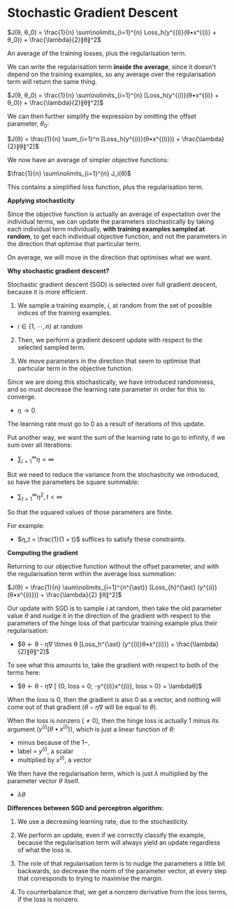 # Stochastic Gradient Descent

$J(θ, θ_0) = \frac{1}{n} \sum\nolimits_{i=1}^{n} Loss_h(y^{(i)}(θ•x^{(i)} + θ_0)) + \frac{\lambda}{2}∥θ∥^2$

An average of the training losses, plus the regularisation term.

We can write the regularisation term **inside the average**, since it doesn't depend on the training examples, so any average over the regularisation term will return the same thing.

$J(θ, θ_0) = \frac{1}{n} \sum\nolimits_{i=1}^{n} [Loss_h(y^{(i)}(θ•x^{(i)} + θ_0)) + \frac{\lambda}{2}∥θ∥^2]$

We can then further simplify the expression by omitting the offset parameter, $θ_0$:

$J(θ) = \frac{1}{n} \sum_{i=1}^n [Loss_h(y^{(i)}(θ•x^{(i)})) + \frac{\lambda}{2}∥θ∥^2]$

We now have an average of simpler objective functions:

$\frac{1}{n} \sum\nolimits_{i=1}^{n} J_i(θ)$

This contains a simplified loss function, plus the regularisation term.

**Applying stochasticity**

Since the objective function is actually an average of expectation over the individual terms, we can update the parameters stochastically by taking each individual term individually, **with training examples sampled at random**, to get each individual objective function, and not the parameters in the direction that optimise that particular term.

On average, we will move in the direction that optimises what we want.

**Why stochastic gradient descent?**

Stochastic gradient descent (SGD) is selected over full gradient descent, because it is more efficient.

1. We sample a training example, $i$, at random from the set of possible indices of the training examples.

- $i ∈ \{1, ⋯, n\}$ at random

2. Then, we perform a gradient descent update with respect to the selected sampled term.

3. We move parameters in the direction that seem to optimise that particular term in the objective function.

Since we are doing this stochastically, we have introduced randomness, and so must decrease the learning rate parameter in order for this to converge.

- $η → 0$

The learning rate must go to $0$ as a result of iterations of this update.

Put another way, we want the sum of the learning rate to go to infinity, if we sum over all iterations:

- $\sum\nolimits_{i=1}^{\infty} η = \infty$

But we need to reduce the variance from the stochasticity we introduced, so have the parameters be square summable:

- $\sum\nolimits_{t=1}^{\infty} η^2, t < \infty$

So that the squared values of those parameters are finite.

For example:

- $η_t = \frac{1}{1 + t}$ suffices to satisfy these constraints.

**Computing the gradient**

Returning to our objective function without the offset parameter, and with the regularisation term within the average loss summation:

$J(θ) = \frac{1}{n} \sum\nolimits_{i=1}^{n^{\ast}} [Loss_{h}^{\ast} (y^{(i)}(θ•x^{(i)})) + \frac{\lambda}{2} ∥θ∥^2]$

Our update with SGD is to sample $i$ at random, then take the old parameter value $θ$ and nudge it in the direction of the gradient with respect to the parameters of the hinge loss of that particular training example plus their regularisation:

- $θ ← θ - η∇ \times θ [Loss_h^{\ast} (y^{(i)}θ•x^{(i)}) + \frac{\lambda}{2}∥θ∥^2]$

To see what this amounts to, take the gradient with respect to both of the terms here:

- $θ ← θ - η∇ [ {0, loss = 0; -y^{(i)}x^{(i)}, loss > 0} + \lambdaθ]$

When the loss is $0$, then the gradient is also $0$ as a vector, and nothing will come out of that gradient ($θ - η∇$ will be equal to $θ$).

When the loss is nonzero ($\neq 0$), then the hinge loss is actually $1$ minus its argument $(y^{(i)}(θ•x^{(i)}))$, which is just a linear function of $θ$:

- minus because of the $1 -$,
- label = $y^{(i)}$, a scalar
- multiplied by $x^{(i)}$, a vector

We then have the regularisation term, which is just $\lambda$ multiplied by the parameter vector $θ$ itself.

- $\lambda \theta$

**Differences between SGD and perceptron algorithm:**

1. We use a decreasing learning rate, due to the stochasticity.

2. We perform an update, even if we correctly classify the example, because the regularisation term will always yield an update regardless of what the loss is.

3. The role of that regularisation term is to nudge the parameters a little bit backwards, so decrease the norm of the parameter vector, at every step that corresponds to trying to maximise the margin.

4. To counterbalance that, we get a nonzero derivative from the loss terms, if the loss is nonzero.
